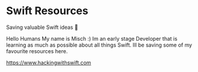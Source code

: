# Swift Resources
Saving valuable Swift ideas 🦩

Hello Humans
My name is Misch :) 
Im an early stage Developer that is learning as much as possible about all things Swift.
Ill be saving some of my favourite resources here.

https://www.hackingwithswift.com



